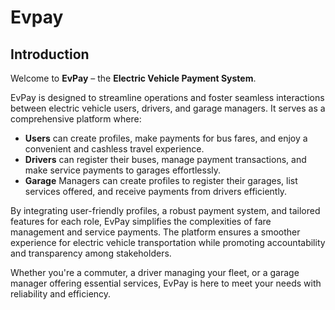 # Evpay

## Introduction

Welcome to **EvPay** – the **Electric Vehicle Payment System**.

EvPay is designed to streamline operations and foster seamless interactions between electric vehicle users, drivers, and garage managers. It serves as a comprehensive platform where:
- **Users** can create profiles, make payments for bus fares, and enjoy a convenient and cashless travel experience.
- **Drivers** can register their buses, manage payment transactions, and make service payments to garages effortlessly.
- **Garage** Managers can create profiles to register their garages, list services offered, and receive payments from drivers efficiently.

By integrating user-friendly profiles, a robust payment system, and tailored features for each role, EvPay simplifies the complexities of fare management and service payments. The platform ensures a smoother experience for electric vehicle transportation while promoting accountability and transparency among stakeholders.

Whether you're a commuter, a driver managing your fleet, or a garage manager offering essential services, EvPay is here to meet your needs with reliability and efficiency.
